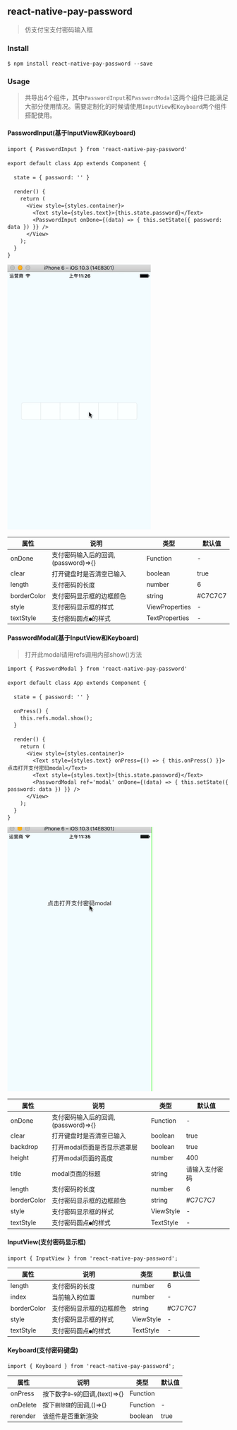 ## react-native-pay-password

> 仿支付宝支付密码输入框

### Install

```
$ npm install react-native-pay-password --save
```

### Usage

> 共导出4个组件，其中`PasswordInput`和`PasswordModal`这两个组件已能满足大部分使用情况。需要定制化的时候请使用`InputView`和`Keyboard`两个组件搭配使用。

#### PasswordInput(基于InputView和Keyboard)

```
import { PasswordInput } from 'react-native-pay-password'

export default class App extends Component {

  state = { password: '' }

  render() {
    return (
      <View style={styles.container}>
        <Text style={styles.text}>{this.state.password}</Text>
        <PasswordInput onDone={(data) => { this.setState({ password: data }) }} />
      </View>
    );
  }
}

``` 

![QQ20170706-112715-HD.gif](./QQ20170706-112715-HD.gif)

| 属性        | 说明           | 类型               | 默认值       |
|------------|----------------|--------------------|--------------|
| onDone   | 支付密码输入后的回调,(password)=>{}   | Function | -  |
| clear    | 打开键盘时是否清空已输入   | boolean  |  true  |
| length    | 支付密码的长度   | number  |  6  |
| borderColor   | 支付密码显示框的边框颜色    | string |  #C7C7C7  |
| style    | 支付密码显示框的样式   | ViewProperties |  -  |
| textStyle    | 支付密码圆点`●`的样式   | TextProperties |  -  |


#### PasswordModal(基于InputView和Keyboard)

> 打开此modal请用refs调用内部show()方法

```
import { PasswordModal } from 'react-native-pay-password'

export default class App extends Component {

  state = { password: '' }

  onPress() {
    this.refs.modal.show();
  }

  render() {
    return (
      <View style={styles.container}>
        <Text style={styles.text} onPress={() => { this.onPress() }}>点击打开支付密码modal</Text>
        <Text style={styles.text}>{this.state.password}</Text>
        <PasswordModal ref='modal' onDone={(data) => { this.setState({ password: data }) }} />
      </View>
    );
  }
}
``` 

![QQ20170706-113555-HD.gif](./QQ20170706-113555-HD.gif)


| 属性        | 说明           | 类型               | 默认值       |
|------------|----------------|--------------------|--------------|
| onDone   | 支付密码输入后的回调,(password)=>{}   | Function | -  |
| clear    | 打开键盘时是否清空已输入   | boolean  |  true  |
| backdrop    | 打开modal页面是否显示遮罩层   | boolean  |  true  |
| height    | 打开modal页面的高度   | number  |  400  |
| title    | modal页面的标题   | string  |  请输入支付密码  |
| length    | 支付密码的长度   | number  |  6  |
| borderColor   | 支付密码显示框的边框颜色    | string |  #C7C7C7  |
| style    | 支付密码显示框的样式   | ViewStyle |  -  |
| textStyle    | 支付密码圆点`●`的样式   | TextStyle |  -  |


#### InputView(支付密码显示框)

```
import { InputView } from 'react-native-pay-password';
```

| 属性        | 说明           | 类型               | 默认值       |
|------------|----------------|--------------------|--------------|
| length    | 支付密码的长度   | number  |  6  |
| index   | 当前输入的位置   | number | -  |
| borderColor   | 支付密码显示框的边框颜色    | string |  #C7C7C7  |
| style    | 支付密码显示框的样式   | ViewStyle |  -  |
| textStyle    | 支付密码圆点`●`的样式   | TextStyle |  -  |


#### Keyboard(支付密码键盘)

```
import { Keyboard } from 'react-native-pay-password';
```

| 属性        | 说明           | 类型               | 默认值       |
|------------|----------------|--------------------|--------------|
| onPress    | 按下数字`0~9`的回调,(text)=>{}    |  Function |    |
| onDelete   | 按下`删除键`的回调,()=>{}   | Function | -  |
| rerender   | 该组件是否重新渲染    | boolean | true  |